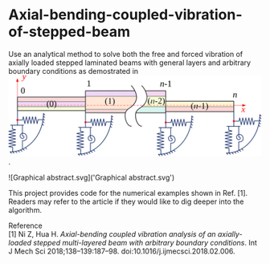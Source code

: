 # Axial-bending-coupled-vibration-of-stepped-beam
Use an analytical method to solve both the free and forced vibration of axially loaded stepped laminated beams with general layers and arbitrary boundary conditions as demostrated in <img scheme src="Graphical abstract.svg" />.  

![Graphical abstract.svg]('Graphical abstract.svg')


This project provides code for the numerical examples shown in Ref. [1]. Readers may refer to the article if they would like to dig deeper into the algorithm.  

Reference  
[1] Ni Z, Hua H. *Axial-bending coupled vibration analysis of an axially-loaded stepped multi-layered beam with arbitrary boundary conditions*. Int J Mech Sci 2018;138–139:187–98. doi:10.1016/j.ijmecsci.2018.02.006.
